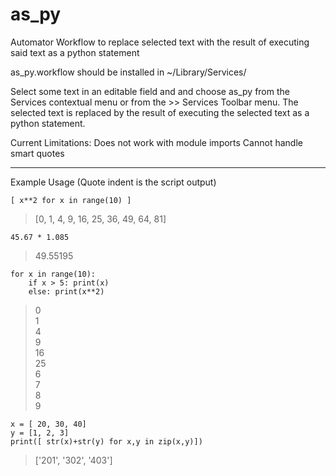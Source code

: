 as_py
=====

Automator Workflow to replace selected text with the result of executing said text as a python statement

as_py.workflow should be installed in ~/Library/Services/

Select some text in an editable field and and choose as_py from the Services contextual menu or
from the <application> >> Services Toolbar menu. The selected text is replaced by the result of executing 
the selected text as a python statement. 

Current Limitations:
Does not work with module imports
Cannot handle smart quotes

------------------------------------------------

Example Usage (Quote indent is the script output)

```
[ x**2 for x in range(10) ]
```
> [0, 1, 4, 9, 16, 25, 36, 49, 64, 81]

```
45.67 * 1.085
```
> 49.55195


```
for x in range(10):
    if x > 5: print(x)
    else: print(x**2)
```

> 0  
> 1  
> 4  
> 9  
> 16  
> 25  
> 6  
> 7  
> 8  
> 9  

```
x = [ 20, 30, 40]
y = [1, 2, 3]
print([ str(x)+str(y) for x,y in zip(x,y)])
```
> ['201', '302', '403']



